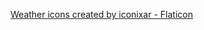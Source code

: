 <a href="https://www.flaticon.com/free-icons/weather" title="weather icons">Weather icons created by iconixar - Flaticon</a>
